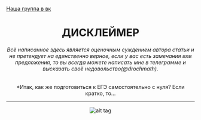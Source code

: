 [Наша группа в вк](https://vk.com/clubmaslov)
<h1 align='center'> ДИСКЛЕЙМЕР </h1>

<h6 align='center'>Всё написанное здесь является оценочным суждением автора статьи и не претендует на единственно верное, если у вас есть замечания или предложения, то вы всегда можете написать мне в телеграмме и высказать своё недовольство(@drochmath).</h6>


    
<div align='center'>
    *Итак, как же подготовиться к ЕГЭ самостоятельно c нуля? Если кратко, то...

  ---
  
   ![alt tag](https://i.ibb.co/vsGPJg0/BV.jpg "Описание будет тут")
</div>
